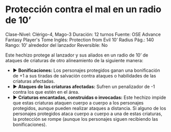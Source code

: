# Protección contra el mal en un radio de 10’

Clase-Nivel: Clérigo-4, Mago-3
Duración: 12 turnos
Fuente: OSE Advance Fantasy Player's Tome
Inglés: Protection from Evil 10’ Radius
Pág.: 140
Rango: 10’ alrededor del lanzador
Reversible: No

Este hechizo protege al lanzador y sus aliados en un radio de 10’ de ataques de criaturas de otro alineamiento de la siguiente manera:  

- ▶ **Bonificaciones:** Los personajes protegidos ganan una bonificación de +1 a sus tiradas de salvación contra ataques o habilidades de las criaturas afectadas.
- ▶ **Ataques de las criaturas afectadas:** Sufren un penalizador de -1 contra los que estén en el área.
- ▶ **Criaturas encantadas, construidas o invocadas:** Este hechizo impide que estas criaturas ataquen cuerpo a cuerpo a los personajes protegidos, aunque pueden realizar ataques a distancia. Si alguno de los personajes protegidos ataca cuerpo a cuerpo a una de estas criaturas, la protección se rompe (aunque los personajes siguen recibiendo las bonificaciones).